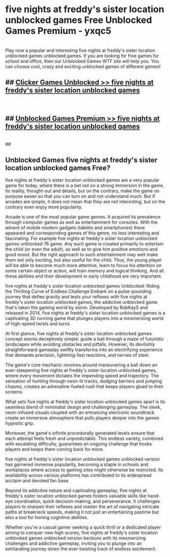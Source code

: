 # five nights at freddy's sister location unblocked games  Free Unblocked Games Premium - yxqc5 <br>
<br>
Play now a popular and interesting five nights at freddy's sister location unblocked games unblocked games. If you are looking for free games for school and office, then our Unblocked Games WTF site will help you. You can choose cool, crazy and exciting unblocked games of different genres!


## ##  [Clicker Games Unblocked >> five nights at freddy's sister location unblocked games](http://freeplayer.one?title=five_nights_at_freddy's_sister_location_unblocked_games&ref=UGames)
  <br>

##  ## [Unblocked Games Premium >> five nights at freddy's sister location unblocked games](http://freeplayer.one?title=five_nights_at_freddy's_sister_location_unblocked_games&ref=UGames)
  <br>
  ##



## Unblocked Games five nights at freddy's sister location unblocked games Free?

five nights at freddy's sister location unblocked games are a very popular game for today, where there is a bet not on a strong immersion in the game, its reality, thought-out and details, but on the contrary, make the game on purpose easier so that you can turn on and not understand much. But if arcades are simple, it does not mean that they are not interesting, but on the contrary even enjoy more popularity.

Arcade is one of the most popular game genres. It acquired its prevalence through computer games as well as entertainment for consoles. With the advent of mobile modern gadgets (tablets and smartphones) there appeared and corresponding games of this genre, no less interesting and fascinating. For example five nights at freddy's sister location unblocked games unblocked 76 game. Any such game is created primarily to entertain the child (or even the adult), as well as to give him positive emotions and good mood. But the right approach to such entertainment may well make them not only exciting, but also useful for the child. Thus, the young player will be able to become much more attentive, learn to focus his attention on some certain object or action, will train memory and logical thinking. And all these abilities and their development in early childhood are very important.

five nights at freddy's sister location unblocked games Unblocked: Riding the Thrilling Curve of Endless Challenge
Embark on a pulse-pounding journey that defies gravity and tests your reflexes with five nights at freddy's sister location unblocked games, the addictive unblocked game that's taken the gaming world by storm. Developed by RobKayS and released in 2014, five nights at freddy's sister location unblocked games is a captivating 3D running game that plunges players into a mesmerizing world of high-speed twists and turns.

At first glance, five nights at freddy's sister location unblocked games concept seems deceptively simple: guide a ball through a maze of futuristic landscapes while avoiding obstacles and pitfalls. However, its devilishly straightforward gameplay swiftly transforms into an electrifying experience that demands precision, lightning-fast reactions, and nerves of steel.

The game's core mechanic revolves around maneuvering a ball down an ever-steepening five nights at freddy's sister location unblocked games, where every movement dictates the impending speed and trajectory. The sensation of hurtling through neon-lit tracks, dodging barriers and jumping chasms, creates an adrenaline-fueled rush that keeps players glued to their screens.

What sets five nights at freddy's sister location unblocked games apart is its seamless blend of minimalist design and challenging gameplay. The sleek, neon-infused visuals coupled with an entrancing electronic soundtrack create an immersive atmosphere that pulls players deeper into the games hypnotic grip.

Moreover, the game's infinite procedurally generated levels ensure that each attempt feels fresh and unpredictable. This endless variety, combined with escalating difficulty, guarantees an ongoing challenge that hooks players and keeps them coming back for more.

five nights at freddy's sister location unblocked games unblocked version has garnered immense popularity, becoming a staple in schools and workplaces where access to gaming sites might otherwise be restricted. Its availability across various platforms has contributed to its widespread acclaim and devoted fan base.

Beyond its addictive nature and captivating gameplay, five nights at freddy's sister location unblocked games fosters valuable skills like hand-eye coordination, quick decision-making, and perseverance. It challenges players to sharpen their reflexes and master the art of navigating intricate paths at breakneck speeds, making it not just an entertaining pastime but also a tool for honing cognitive abilities.

Whether you're a casual gamer seeking a quick thrill or a dedicated player aiming to conquer new high scores, five nights at freddy's sister location unblocked games unblocked version beckons with its mesmerizing challenges and addictive gameplay, inviting you to plunge into an exhilarating journey down the ever-twisting track of endless excitement.